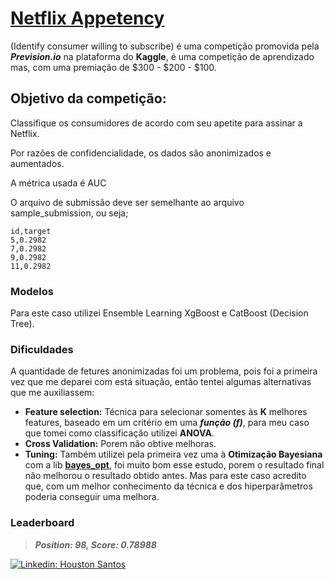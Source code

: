 # [**Netflix Appetency**](https://www.kaggle.com/c/netflix-appetency?utm_medium=email&utm_source=gamma&utm_campaign=community-c-spotlight-1-2022) 
(Identify consumer willing to subscribe) é uma competição promovida pela _**Prevision.io**_ na plataforma do **Kaggle**, é uma competição de aprendizado mas, com uma premiação de $300 - $200 - $100.

## **Objetivo da competição:**

Classifique os consumidores de acordo com seu apetite para assinar a Netflix.

Por razões de confidencialidade, os dados são anonimizados e aumentados.

A métrica usada é AUC

O arquivo de submissão deve ser semelhante ao arquivo sample_submission, ou seja;

```
id,target
5,0.2982
7,0.2982
9,0.2982
11,0.2982
```
### Modelos
Para este caso utilizei Ensemble Learning XgBoost e CatBoost (Decision Tree).

### Dificuldades
A quantidade de fetures anonimizadas foi um problema, pois foi a primeira vez que me deparei com está situação, então tentei algumas alternativas que me auxiliassem:

* **Feature selection:** Técnica para selecionar somentes às **K** melhores features, baseado em um critério em uma _**função (f)**_, para meu caso que tomei como classificação utilizei **ANOVA**.
* **Cross Validation:** Porem não obtive melhoras.
* **Tuning:** Também utilizei pela primeira vez uma à **Otimização Bayesiana** com a lib [**bayes_opt**](https://github.com/fmfn/BayesianOptimization), foi muito bom esse estudo, porem o resultado final não melhorou o resultado obtido antes. Mas para este caso acredito que, com um melhor conhecimento da técnica e dos hiperparâmetros poderia conseguir uma melhora.

### Leaderboard

>_**Position: 98, Score: 0.78988**_
 
 [![Linkedin: Houston Santos](https://img.shields.io/badge/LinkedIn-0077B5?style=for-the-badge&logo=linkedin&logoColor=white&link=https://www.linkedin.com/in/houstonsantos/)](https://www.linkedin.com/in/houstonsantos/)
